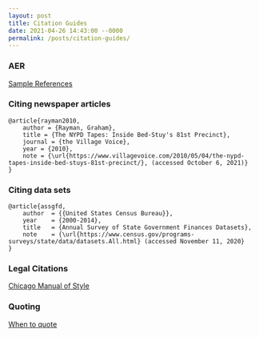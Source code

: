 ```yaml
---
layout: post
title: Citation Guides
date: 2021-04-26 14:43:00 --0000
permalink: /posts/citation-guides/
---
```


### AER
[Sample References](https://www.aeaweb.org/journals/policies/sample-references)

### Citing newspaper articles
```
@article{rayman2010,
    author = {Rayman, Graham},
    title = {The NYPD Tapes: Inside Bed-Stuy's 81st Precinct},
    journal = {the Village Voice},
    year = {2010},
    note = {\url{https://www.villagevoice.com/2010/05/04/the-nypd-tapes-inside-bed-stuys-81st-precinct/}, (accessed October 6, 2021)}
}
```

### Citing data sets
```
@article{assgfd,
	author	= {{United States Census Bureau}},
	year	= {2000-2014},
	title	= {Annual Survey of State Government Finances Datasets},
	note	= {\url{https://www.census.gov/programs-surveys/state/data/datasets.All.html} (accessed November 11, 2020}
}
```

### Legal Citations
[Chicago Manual of Style](https://owl.purdue.edu/owl/research_and_citation/chicago_manual_17th_edition/cmos_formatting_and_style_guide/legal_public_and_unpublished_materials.html)

### Quoting
[When to quote](https://info.legalsolutions.thomsonreuters.com/pdf/perspec/2005-fall/2005-fall-5.pdf)